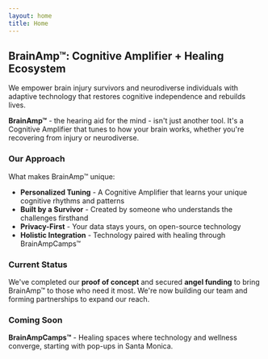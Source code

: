 ```yaml
---
layout: home
title: Home
---
```


## BrainAmp™: Cognitive Amplifier + Healing Ecosystem

We empower brain injury survivors and neurodiverse individuals with adaptive technology that restores cognitive independence and rebuilds lives.

**BrainAmp™** - the hearing aid for the mind - isn't just another tool. It's a Cognitive Amplifier that tunes to how your brain works, whether you're recovering from injury or neurodiverse.

### Our Approach

What makes BrainAmp™ unique:

- **Personalized Tuning** - A Cognitive Amplifier that learns your unique cognitive rhythms and patterns
- **Built by a Survivor** - Created by someone who understands the challenges firsthand
- **Privacy-First** - Your data stays yours, on open-source technology
- **Holistic Integration** - Technology paired with healing through BrainAmpCamps™

### Current Status

We've completed our **proof of concept** and secured **angel funding** to bring BrainAmp™ to those who need it most. We're now building our team and forming partnerships to expand our reach.

### Coming Soon

**BrainAmpCamps™** - Healing spaces where technology and wellness converge, starting with pop-ups in Santa Monica.
